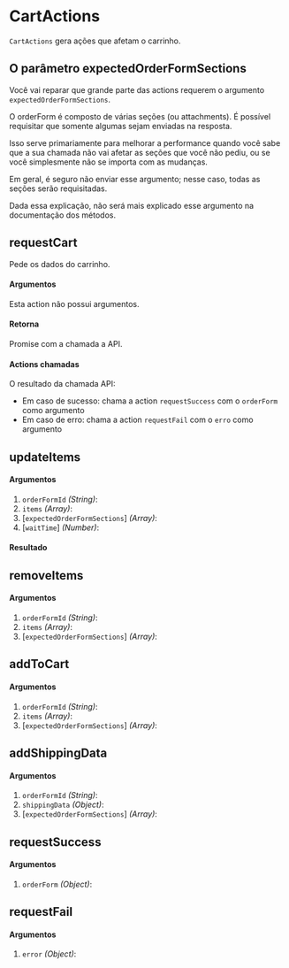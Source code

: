 # CartActions

`CartActions` gera ações que afetam o carrinho.

## O parâmetro expectedOrderFormSections

Você vai reparar que grande parte das actions requerem o argumento `expectedOrderFormSections`.

O orderForm é composto de várias seções (ou attachments). É possível requisitar que somente algumas sejam enviadas na resposta.

Isso serve primariamente para melhorar a performance quando você sabe que a sua chamada não vai afetar as seções que você não pediu, ou se você simplesmente não se importa com as mudanças.

Em geral, é seguro não enviar esse argumento; nesse caso, todas as seções serão requisitadas.

Dada essa explicação, não será mais explicado esse argumento na documentação dos métodos.

## requestCart

Pede os dados do carrinho.

#### Argumentos

Esta action não possui argumentos.

#### Retorna

Promise com a chamada a API.

#### Actions chamadas

O resultado da chamada API:
- Em caso de sucesso: chama a action `requestSuccess` com o `orderForm` como argumento
- Em caso de erro: chama a action `requestFail` com o `erro` como argumento

## updateItems



#### Argumentos

1. `orderFormId` *(String)*:
2. `items` *(Array)*:
3. [`expectedOrderFormSections`] *(Array)*:
4. [`waitTime`] *(Number)*:

#### Resultado

## removeItems

#### Argumentos

1. `orderFormId` *(String)*:
2. `items` *(Array)*:
3. [`expectedOrderFormSections`] *(Array)*:

## addToCart

#### Argumentos

1. `orderFormId` *(String)*:
2. `items` *(Array)*:
3. [`expectedOrderFormSections`] *(Array)*:

## addShippingData

#### Argumentos

1. `orderFormId` *(String)*:
2. `shippingData` *(Object)*:
3. [`expectedOrderFormSections`] *(Array)*:

## requestSuccess

#### Argumentos

1. `orderForm` *(Object)*:

## requestFail

#### Argumentos

1. `error` *(Object)*:
